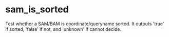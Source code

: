 # sam_is_sorted
 Test whether a SAM/BAM is coordinate/queryname sorted. It outputs 'true' if sorted, 'false' if not, and 'unknown' if cannot decide.
